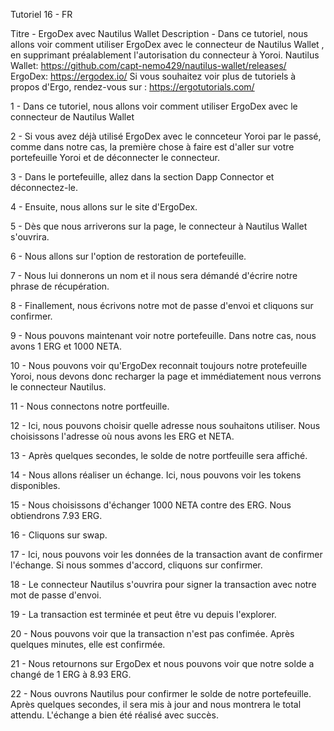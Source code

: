 Tutoriel 16 - FR

Titre - ErgoDex avec Nautilus Wallet Description - Dans ce tutoriel, nous allons voir comment utiliser ErgoDex avec le connecteur de Nautilus Wallet , en supprimant préalablement l'autorisation du connecteur à Yoroi. Nautilus Wallet: https://github.com/capt-nemo429/nautilus-wallet/releases/ ErgoDex: https://ergodex.io/ Si vous souhaitez voir plus de tutoriels à propos d'Ergo, rendez-vous sur : https://ergotutorials.com/

1 - Dans ce tutoriel, nous allons voir comment utiliser ErgoDex avec le connecteur de Nautilus Wallet

2 - Si vous avez déjà utilisé ErgoDex avec le connceteur Yoroi par le passé, comme dans notre cas, la première chose à faire est d'aller sur votre portefeuille Yoroi et de déconnecter le connecteur.

3 - Dans le portefeuille, allez dans la section Dapp Connector et déconnectez-le.

4 - Ensuite, nous allons sur le site d'ErgoDex.

5 - Dès que nous arriverons sur la page, le connecteur à Nautilus Wallet s'ouvrira.

6 - Nous allons sur l'option de restoration de portefeuille.

7 - Nous lui donnerons un nom et il nous sera démandé d'écrire notre phrase de récupération.

8 - Finallement, nous écrivons notre mot de passe d'envoi et cliquons sur confirmer.

9 - Nous pouvons maintenant voir notre portefeuille. Dans notre cas, nous avons 1 ERG et 1000 NETA.

10 - Nous pouvons voir qu'ErgoDex reconnait toujours notre protefeuille Yoroi, nous devons donc recharger la page et immédiatement nous verrons le connecteur Nautilus.

11 - Nous connectons notre portfeuille.

12 - Ici, nous pouvons choisir quelle adresse nous souhaitons utiliser. Nous choisissons l'adresse où nous avons les ERG et NETA.

13 - Après quelques secondes, le solde de notre portfeuille sera affiché.

14 - Nous allons réaliser un échange. Ici, nous pouvons voir les tokens disponibles.

15 - Nous choisissons d'échanger 1000 NETA contre des ERG. Nous obtiendrons 7.93 ERG.

16 - Cliquons sur swap.

17 - Ici, nous pouvons voir les données de la transaction avant de confirmer l'échange. Si nous sommes d'accord, cliquons sur confirmer.

18 - Le connecteur Nautilus s'ouvrira pour signer la transaction avec notre mot de passe d'envoi.

19 - La transaction est terminée et peut être vu depuis l'explorer.

20 - Nous pouvons voir que la transaction n'est pas confimée. Après quelques minutes, elle est confirmée.

21 - Nous retournons sur ErgoDex et nous pouvons voir que notre solde a changé de 1 ERG à 8.93 ERG.

22 - Nous ouvrons Nautilus pour confirmer le solde de notre portefeuille. Après quelques secondes, il sera mis à jour and nous montrera le total attendu. L'échange a bien été réalisé avec succès.
